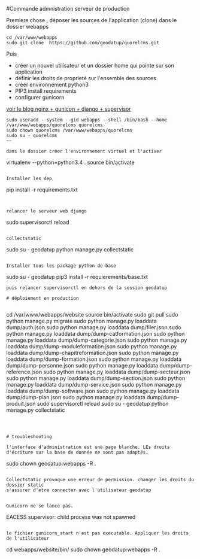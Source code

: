 #Commande admnistration serveur de production

Premiere chose ,
déposer les sources de l'application (clone) dans le dossier webapps
~~~
cd /var/www/webapps
sudo git clone  https://github.com/geodatup/quorelcms.git
~~~
Puis 
- créer un nouvel utilisateur et un dossier home qui pointe sur son application
- définir les droits de proprieté sur l'ensemble des sources
- créer environnement python3
- PIP3 install requirements
- configurer gunicorn 

[voir le blog nginx + gunicon + django + supervisor
](http://michal.karzynski.pl/blog/2013/06/09/django-nginx-gunicorn-virtualenv-supervisor/)

~~~
sudo useradd --system --gid webapps --shell /bin/bash --home /var/www/webapps/quorelcms quorelcms
sudo chown quorelcms /var/www/webapps/quorelcms
sudo su - quorelcms
~~

dans le dossier créer l'environnement virtuel et l'activer

~~~
virtualenv --python=python3.4 .
source bin/activate
~~~

Installer les dep

~~~
pip install -r requirements.txt 
~~~


relancer le serveur web django 

~~~
sudo supervisorctl reload
~~~

collectstatic

~~~
sudo su - geodatup
python manage.py collectstatic
~~~

Installer tous les package python de base 

~~~
sudo su - geodatup
pip3 install -r requierements/base.txt
~~~
puis relancer supervisorctl en dehors de la session geodatup

# déploiement en production 


~~~
cd /var/www/webapps/website
source bin/activate
sudo git pull
sudo python manage.py migrate
sudo python manage.py loaddata dump/auth.json
sudo python manage.py loaddata dump/filer.json 
sudo python manage.py loaddata dump/dump-catformation.json
sudo python manage.py loaddata dump/dump-categorie.json
sudo python manage.py loaddata dump/dump-moduleformation.json
sudo python manage.py loaddata dump/dump-chapitreformation.json
sudo python manage.py loaddata dump/dump-formation.json
sudo python manage.py loaddata dump/dump-personne.json
sudo python manage.py loaddata dump/dump-reference.json
sudo python manage.py loaddata dump/dump-secteur.json
sudo python manage.py loaddata dump/dump-section.json
sudo python manage.py loaddata dump/dump-service.json 
sudo python manage.py loaddata dump/dump-software.json
sudo python manage.py loaddata dump/dump-plan.json
sudo python manage.py loaddata dump/dump-produit.json
sudo supervisorctl reload
sudo su - geodatup
python manage.py collectstatic

~~~



# troubleshooting

l'interface d'administration est une page blanche. LEs droits d'écriture sur la base de donnée ne sont pas adaptés.

~~~
sudo chown geodatup:webapps -R .
~~~

Collectstatic provoque une erreur de permission. changer les droits du dossier static
s'assurer d'etre connecter avec l'utilisateur geodatup


Gunicorn ne se lance pas. 

~~~
EACESS
supervisor: child process was not spawned
~~~

le fichier gunicorn_start n'est pas executable. Appliquer les droits de l'utilisateur

~~~
cd webapps/website/bin/
sudo chown geodatup:webapps -R .
~~~
